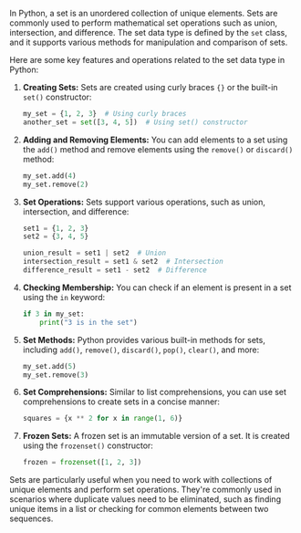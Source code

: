 In Python, a set is an unordered collection of unique elements. Sets are commonly used to perform mathematical set operations such as union, intersection, and difference. The set data type is defined by the `set` class, and it supports various methods for manipulation and comparison of sets.

Here are some key features and operations related to the set data type in Python:

1. **Creating Sets:**
   Sets are created using curly braces `{}` or the built-in `set()` constructor:

   ```python
   my_set = {1, 2, 3}  # Using curly braces
   another_set = set([3, 4, 5])  # Using set() constructor
   ```

2. **Adding and Removing Elements:**
   You can add elements to a set using the `add()` method and remove elements using the `remove()` or `discard()` method:

   ```python
   my_set.add(4)
   my_set.remove(2)
   ```

3. **Set Operations:**
   Sets support various operations, such as union, intersection, and difference:

   ```python
   set1 = {1, 2, 3}
   set2 = {3, 4, 5}

   union_result = set1 | set2  # Union
   intersection_result = set1 & set2  # Intersection
   difference_result = set1 - set2  # Difference
   ```

4. **Checking Membership:**
   You can check if an element is present in a set using the `in` keyword:

   ```python
   if 3 in my_set:
       print("3 is in the set")
   ```

5. **Set Methods:**
   Python provides various built-in methods for sets, including `add()`, `remove()`, `discard()`, `pop()`, `clear()`, and more:

   ```python
   my_set.add(5)
   my_set.remove(3)
   ```

6. **Set Comprehensions:**
   Similar to list comprehensions, you can use set comprehensions to create sets in a concise manner:

   ```python
   squares = {x ** 2 for x in range(1, 6)}
   ```

7. **Frozen Sets:**
   A frozen set is an immutable version of a set. It is created using the `frozenset()` constructor:

   ```python
   frozen = frozenset([1, 2, 3])
   ```

Sets are particularly useful when you need to work with collections of unique elements and perform set operations. They're commonly used in scenarios where duplicate values need to be eliminated, such as finding unique items in a list or checking for common elements between two sequences.
